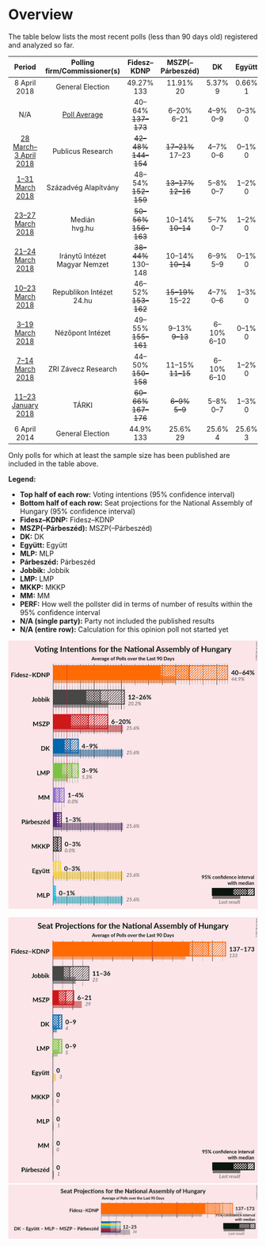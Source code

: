 # Overview

The table below lists the most recent polls (less than 90 days old) registered and analyzed so far.

| Period                                                    | Polling firm/Commissioner(s)       | Fidesz–KDNP                                           | MSZP(–Párbeszéd)                                    | DK              | Együtt       | MLP          | Párbeszéd    | Jobbik            | LMP             | MKKP         | MM           |
|:---------------------------------------------------------:|:----------------------------------:|:-----------------------------------------------------:|:---------------------------------------------------:|:---------------:|:------------:|:------------:|:------------:|:-----------------:|:---------------:|:------------:|:------------:|
| 8 April 2018                                              | General Election                   | 49.27% <br> 133                                       | 11.91% <br> 20                                      | 5.37% <br> 9    | 0.66% <br> 1 | N/A <br> N/A | N/A <br> N/A | 19.06% <br> 26    | 7.06% <br> 8    | 1.73% <br> 0 | 3.06% <br> 0 |
| N/A                                                       | [Poll Average](average.html)       | 40–64% <br> <strike>137–173</strike>                  | 6–20% <br> 6–21                                     | 4–9% <br> 0–9   | 0–3% <br> 0  | 0–1% <br> 0  | 1–3% <br> 0  | 12–26% <br> 11–36 | 3–9% <br> 0–9   | 0–3% <br> 0  | 1–4% <br> 0  |
| [28 March–3 April 2018](2018-04-03-PublicusResearch.html) | Publicus Research                  | <strike>42–48%</strike> <br> <strike>144–154</strike> | <strike>17–21%</strike> <br> 17–23                  | 4–7% <br> 0–6   | 0–1% <br> 0  | 0–1% <br> 0  | N/A <br> N/A | 18–22% <br> 17–25 | 6–9% <br> 5–8   | 0–1% <br> 0  | 1–3% <br> 0  |
| [1–31 March 2018](2018-03-31-SzázadvégAlapítvány.html)    | Századvég Alapítvány               | 48–54% <br> <strike>152–159</strike>                  | <strike>13–17%</strike> <br> <strike>12–16</strike> | 5–8% <br> 0–7   | 1–2% <br> 0  | N/A <br> N/A | N/A <br> N/A | 11–15% <br> 10–14 | 6–9% <br> 5–8   | N/A <br> N/A | N/A <br> N/A |
| [23–27 March 2018](2018-03-27-Medián.html)                | Medián <br> hvg.hu                 | <strike>50–56%</strike> <br> <strike>156–163</strike> | 10–14% <br> <strike>10–14</strike>                  | 5–7% <br> 0–7   | 1–2% <br> 0  | 0–1% <br> 0  | N/A <br> N/A | 14–18% <br> 14–18 | 6–9% <br> 5–8   | 1–3% <br> 0  | 1–3% <br> 0  |
| [21–24 March 2018](2018-03-24-IránytűIntézet.html)        | Iránytű Intézet <br> Magyar Nemzet | <strike>38–44%</strike> <br> 130–148                  | 10–14% <br> <strike>10–14</strike>                  | 6–9% <br> 5–9   | 0–1% <br> 0  | 0–1% <br> 0  | N/A <br> N/A | 22–28% <br> 26–42 | 6–10% <br> 6–10 | 1–3% <br> 0  | 2–4% <br> 0  |
| [10–23 March 2018](2018-03-23-RepublikonIntézet.html)     | Republikon Intézet <br> 24.hu      | 46–52% <br> <strike>153–162</strike>                  | <strike>15–19%</strike> <br> 15–22                  | 4–7% <br> 0–6   | 1–3% <br> 0  | N/A <br> N/A | N/A <br> N/A | 17–22% <br> 17–23 | 3–5% <br> 0–5   | 0–1% <br> 0  | 1–3% <br> 0  |
| [3–19 March 2018](2018-03-19-NézőpontIntézet.html)        | Nézőpont Intézet                   | 49–55% <br> <strike>155–161</strike>                  | 9–13% <br> <strike>9–13</strike>                    | 6–10% <br> 6–10 | 0–1% <br> 0  | 0–1% <br> 0  | N/A <br> N/A | 13–17% <br> 13–17 | 6–10% <br> 6–10 | 1–3% <br> 0  | 2–4% <br> 0  |
| [7–14 March 2018](2018-03-14-ZRIZáveczResearch.html)      | ZRI Závecz Research                | 44–50% <br> <strike>150–158</strike>                  | 11–15% <br> <strike>11–15</strike>                  | 6–10% <br> 6–10 | 1–2% <br> 0  | N/A <br> N/A | N/A <br> N/A | 17–22% <br> 17–23 | 5–8% <br> 0–7   | 1–3% <br> 0  | 2–4% <br> 0  |
| [11–23 January 2018](2018-01-23-TÁRKI.html)               | TÁRKI                              | <strike>60–66%</strike> <br> <strike>167–176</strike> | <strike>6–9%</strike> <br> <strike>5–9</strike>     | 5–8% <br> 0–7   | 1–3% <br> 0  | 0–1% <br> 0  | 1–3% <br> 0  | 12–16% <br> 12–17 | 3–5% <br> 0–5   | 0–1% <br> 0  | 1–2% <br> 0  |
| 6 April 2014                                              | General Election                   | 44.9% <br> 133                                        | 25.6% <br> 29                                       | 25.6% <br> 4    | 25.6% <br> 3 | 25.6% <br> 1 | 25.6% <br> 1 | 20.2% <br> 23     | 5.3% <br> 5     | 0.0% <br> 0  | 0.0% <br> 0  |

Only polls for which at least the sample size has been published are included in the table above.

**Legend:**
+ **Top half of each row:** Voting intentions (95% confidence interval)
+ **Bottom half of each row:** Seat projections for the National Assembly of Hungary (95% confidence interval)
+ **Fidesz–KDNP:** Fidesz–KDNP
+ **MSZP(–Párbeszéd):** MSZP(–Párbeszéd)
+ **DK:** DK
+ **Együtt:** Együtt
+ **MLP:** MLP
+ **Párbeszéd:** Párbeszéd
+ **Jobbik:** Jobbik
+ **LMP:** LMP
+ **MKKP:** MKKP
+ **MM:** MM
+ **PERF:** How well the pollster did in terms of number of results within the 95% confidence interval
+ **N/A (single party):** Party not included the published results
+ **N/A (entire row):** Calculation for this opinion poll not started yet


![Graph with voting intentions not yet produced](average.png "Voting Intentions")

![Graph with seats not yet produced](average-seats.png "Seats")
![Graph with coalitions seats not yet produced](average-coalitions-seats.png "Coalitions Seats")
